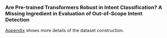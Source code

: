 ### Are Pre-trained Transformers Robust in Intent Classification? A Missing Ingredient in Evaluation of Out-of-Scope Intent Detection

[Appendix](https://github.com/aclsubmission2022/arr/blob/main/Appendix_ACL_2022_Submission.pdf) shows more details of the dataset construction.
